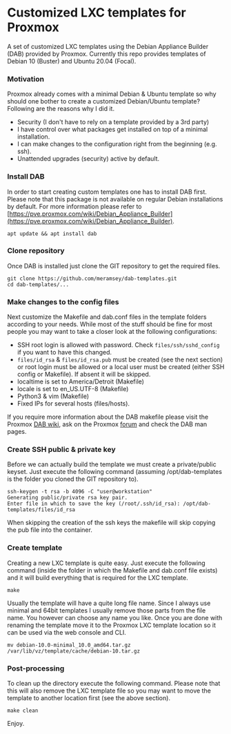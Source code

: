 # Customized LXC templates for Proxmox
A set of customized LXC templates using the Debian Appliance Builder (DAB) provided by Proxmox. Currently this repo provides templates of Debian 10 (Buster) and Ubuntu 20.04 (Focal).

### Motivation

Proxmox already comes with a minimal Debian & Ubuntu template so why should one bother to create a customized Debian/Ubuntu template? Following are the reasons why I did it.

- Security (I don't have to rely on a template provided by a 3rd party)
- I have control over what packages get installed on top of a minimal installation.
- I can make changes to the configuration right from the beginning (e.g. ssh).
- Unattended upgrades (security) active by default.

### Install DAB
In order to start creating custom templates one has to install DAB first. Please note that this package is not available on regular Debian installations by default. For more information please refer to [https://pve.proxmox.com/wiki/Debian_Appliance_Builder](https://pve.proxmox.com/wiki/Debian_Appliance_Builder).

    apt update && apt install dab

### Clone repository

Once DAB is installed just clone the GIT repository to get the required files.

    git clone https://github.com/meramsey/dab-templates.git
    cd dab-templates/...

### Make changes to the config files

Next customize the Makefile and dab.conf files in the template folders according to your needs. While most of the stuff should be fine for most people you may want to take a closer look at the following configurations:

* SSH root login is allowed with password. Check `files/ssh/sshd_config` if you want to have this changed.
* `files/id_rsa` & `files/id_rsa.pub` must be created (see the next section) or root login must be allowed or a local user must be created (either SSH config or Makefile). If absent it will be skipped.
* localtime is set to America/Detroit (Makefile)
* locale is set to en_US.UTF-8 (Makefile)
* Python3 & vim (Makefile)
* Fixed IPs for several hosts (files/hosts).

If you require more information about the DAB makefile please visit the Proxmox [DAB wiki](https://pve.proxmox.com/wiki/Debian_Appliance_Builder), ask on the Proxmox [forum](https://forum.proxmox.com/) and check the DAB man pages.

### Create SSH public & private key

Before we can actually build the template we must create a private/public keyset. Just execute the following command (assuming /opt/dab-templates is the folder you cloned the GIT repository to).

    ssh-keygen -t rsa -b 4096 -C "user@workstation"
    Generating public/private rsa key pair.
    Enter file in which to save the key (/root/.ssh/id_rsa): /opt/dab-templates/files/id_rsa

When skipping the creation of the ssh keys the makefile will skip copying the pub file into the container.

### Create template

Creating a new LXC template is quite easy. Just execute the following command (inside the folder in which the Makefile and dab.conf file exists) and it will build everything that is required for the LXC template.

    make

Usually the template will have a quite long file name. Since I always use minimal and 64bit templates I usually remove those parts from the file name. You however can choose any name you like. Once you are done with renaming the template move it to the Proxmox LXC template location so it can be used via the web console and CLI.

    mv debian-10.0-minimal_10.0_amd64.tar.gz /var/lib/vz/template/cache/debian-10.tar.gz


### Post-processing

To clean up the directory execute the following command. Please note that this will also remove the LXC template file so you may want to move the template to another location first (see the above section).

    make clean

Enjoy.

